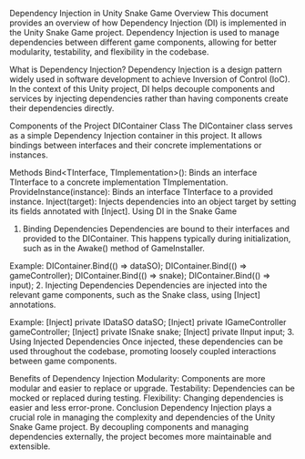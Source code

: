  Dependency Injection in Unity Snake Game
Overview
This document provides an overview of how Dependency Injection (DI) is implemented in the Unity Snake Game project. Dependency Injection is used to manage dependencies between different game components, allowing for better modularity, testability, and flexibility in the codebase.

What is Dependency Injection?
Dependency Injection is a design pattern widely used in software development to achieve Inversion of Control (IoC). In the context of this Unity project, DI helps decouple components and services by injecting dependencies rather than having components create their dependencies directly.

Components of the Project
DIContainer Class
The DIContainer class serves as a simple Dependency Injection container in this project. It allows bindings between interfaces and their concrete implementations or instances.

Methods
Bind<TInterface, TImplementation>(): Binds an interface TInterface to a concrete implementation TImplementation.
ProvideInstance<TInterface>(instance): Binds an interface TInterface to a provided instance.
Inject(target): Injects dependencies into an object target by setting its fields annotated with [Inject].
Using DI in the Snake Game
1. Binding Dependencies
Dependencies are bound to their interfaces and provided to the DIContainer. This happens typically during initialization, such as in the Awake() method of GameInstaller.

Example:
DIContainer.Bind<IDataSO>(() => dataSO);
DIContainer.Bind<IGameController>(() => gameController);
DIContainer.Bind<ISnake>(() => snake);
DIContainer.Bind<IInput>(() => input);
2. Injecting Dependencies
Dependencies are injected into the relevant game components, such as the Snake class, using [Inject] annotations.

Example:
[Inject] private IDataSO dataSO;
[Inject] private IGameController gameController;
[Inject] private ISnake snake;
[Inject] private IInput input;
3. Using Injected Dependencies
Once injected, these dependencies can be used throughout the codebase, promoting loosely coupled interactions between game components.

Benefits of Dependency Injection
Modularity: Components are more modular and easier to replace or upgrade.
Testability: Dependencies can be mocked or replaced during testing.
Flexibility: Changing dependencies is easier and less error-prone.
Conclusion
Dependency Injection plays a crucial role in managing the complexity and dependencies of the Unity Snake Game project. By decoupling components and managing dependencies externally, the project becomes more maintainable and extensible.

